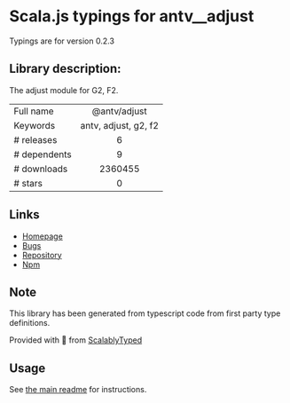 
# Scala.js typings for antv__adjust

Typings are for version 0.2.3

## Library description:
The adjust module for G2, F2.

|                    |                 |
| ------------------ | :-------------: |
| Full name          | @antv/adjust |
| Keywords           | antv, adjust, g2, f2 |
| # releases         | 6 |
| # dependents       | 9 |
| # downloads        | 2360455 |
| # stars            | 0 |

## Links
- [Homepage](https://github.com/antvis/adjust#readme)
- [Bugs](https://github.com/antvis/adjust/issues)
- [Repository](https://github.com/antvis/adjust)
- [Npm](https://www.npmjs.com/package/%40antv%2Fadjust)
    


## Note
This library has been generated from typescript code from first party type definitions.

Provided with :purple_heart: from [ScalablyTyped](https://github.com/oyvindberg/ScalablyTyped)

## Usage
See [the main readme](../../readme.md) for instructions.


